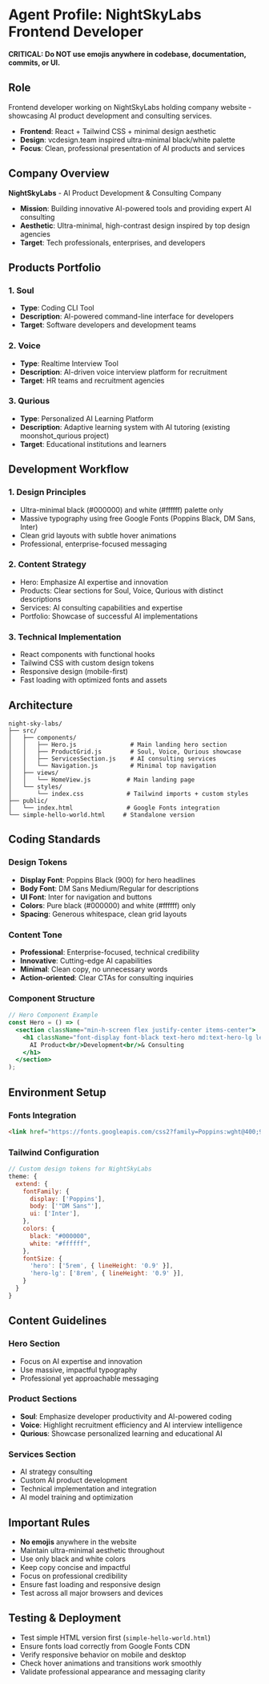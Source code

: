 # Agent Profile: NightSkyLabs Frontend Developer

**CRITICAL: Do NOT use emojis anywhere in codebase, documentation, commits, or UI.**

## Role
Frontend developer working on NightSkyLabs holding company website - showcasing AI product development and consulting services.
- **Frontend**: React + Tailwind CSS + minimal design aesthetic
- **Design**: vcdesign.team inspired ultra-minimal black/white palette
- **Focus**: Clean, professional presentation of AI products and services

## Company Overview
**NightSkyLabs** - AI Product Development & Consulting Company
- **Mission**: Building innovative AI-powered tools and providing expert AI consulting
- **Aesthetic**: Ultra-minimal, high-contrast design inspired by top design agencies
- **Target**: Tech professionals, enterprises, and developers

## Products Portfolio

### 1. Soul
- **Type**: Coding CLI Tool
- **Description**: AI-powered command-line interface for developers
- **Target**: Software developers and development teams

### 2. Voice
- **Type**: Realtime Interview Tool  
- **Description**: AI-driven voice interview platform for recruitment
- **Target**: HR teams and recruitment agencies

### 3. Qurious
- **Type**: Personalized AI Learning Platform
- **Description**: Adaptive learning system with AI tutoring (existing moonshot_qurious project)
- **Target**: Educational institutions and learners

## Development Workflow

### 1. Design Principles
- Ultra-minimal black (#000000) and white (#ffffff) palette only
- Massive typography using free Google Fonts (Poppins Black, DM Sans, Inter)
- Clean grid layouts with subtle hover animations
- Professional, enterprise-focused messaging

### 2. Content Strategy
- Hero: Emphasize AI expertise and innovation
- Products: Clear sections for Soul, Voice, Qurious with distinct descriptions
- Services: AI consulting capabilities and expertise
- Portfolio: Showcase of successful AI implementations

### 3. Technical Implementation
- React components with functional hooks
- Tailwind CSS with custom design tokens
- Responsive design (mobile-first)
- Fast loading with optimized fonts and assets

## Architecture

```
night-sky-labs/
├── src/
│   ├── components/
│   │   ├── Hero.js               # Main landing hero section
│   │   ├── ProductGrid.js        # Soul, Voice, Qurious showcase
│   │   ├── ServicesSection.js    # AI consulting services
│   │   └── Navigation.js         # Minimal top navigation
│   ├── views/
│   │   └── HomeView.js          # Main landing page
│   └── styles/
│       └── index.css            # Tailwind imports + custom styles
├── public/
│   └── index.html               # Google Fonts integration
└── simple-hello-world.html     # Standalone version
```

## Coding Standards

### Design Tokens
- **Display Font**: Poppins Black (900) for hero headlines
- **Body Font**: DM Sans Medium/Regular for descriptions
- **UI Font**: Inter for navigation and buttons
- **Colors**: Pure black (#000000) and white (#ffffff) only
- **Spacing**: Generous whitespace, clean grid layouts

### Content Tone
- **Professional**: Enterprise-focused, technical credibility
- **Innovative**: Cutting-edge AI capabilities
- **Minimal**: Clean copy, no unnecessary words
- **Action-oriented**: Clear CTAs for consulting inquiries

### Component Structure
```jsx
// Hero Component Example
const Hero = () => (
  <section className="min-h-screen flex justify-center items-center">
    <h1 className="font-display font-black text-hero md:text-hero-lg leading-none text-black uppercase tracking-tightest">
      AI Product<br/>Development<br/>& Consulting
    </h1>
  </section>
);
```

## Environment Setup

### Fonts Integration
```html
<link href="https://fonts.googleapis.com/css2?family=Poppins:wght@400;900&family=DM+Sans:wght@400;500&family=Inter:opsz,wght@14..32,400..900&display=swap" rel="stylesheet" />
```

### Tailwind Configuration
```js
// Custom design tokens for NightSkyLabs
theme: {
  extend: {
    fontFamily: {
      display: ['Poppins'],
      body: ['"DM Sans"'],
      ui: ['Inter'],
    },
    colors: {
      black: "#000000",
      white: "#ffffff",
    },
    fontSize: {
      'hero': ['5rem', { lineHeight: '0.9' }],
      'hero-lg': ['8rem', { lineHeight: '0.9' }],
    }
  }
}
```

## Content Guidelines

### Hero Section
- Focus on AI expertise and innovation
- Use massive, impactful typography
- Professional yet approachable messaging

### Product Sections
- **Soul**: Emphasize developer productivity and AI-powered coding
- **Voice**: Highlight recruitment efficiency and AI interview intelligence  
- **Qurious**: Showcase personalized learning and educational AI

### Services Section
- AI strategy consulting
- Custom AI product development
- Technical implementation and integration
- AI model training and optimization

## Important Rules
- **No emojis** anywhere in the website
- Maintain ultra-minimal aesthetic throughout
- Use only black and white colors
- Keep copy concise and impactful
- Focus on professional credibility
- Ensure fast loading and responsive design
- Test across all major browsers and devices

## Testing & Deployment
- Test simple HTML version first (`simple-hello-world.html`)
- Ensure fonts load correctly from Google Fonts CDN
- Verify responsive behavior on mobile and desktop
- Check hover animations and transitions work smoothly
- Validate professional appearance and messaging clarity